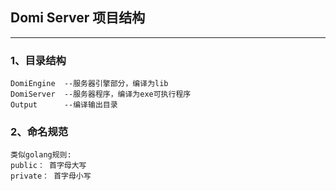 ## Domi Server 项目结构

-----
### 1、目录结构

	DomiEngine 	--服务器引擎部分，编译为lib
	DomiServer	--服务器程序，编译为exe可执行程序
	Output		--编译输出目录

### 2、命名规范

	类似golang规则:
	public： 首字母大写
	private： 首字母小写